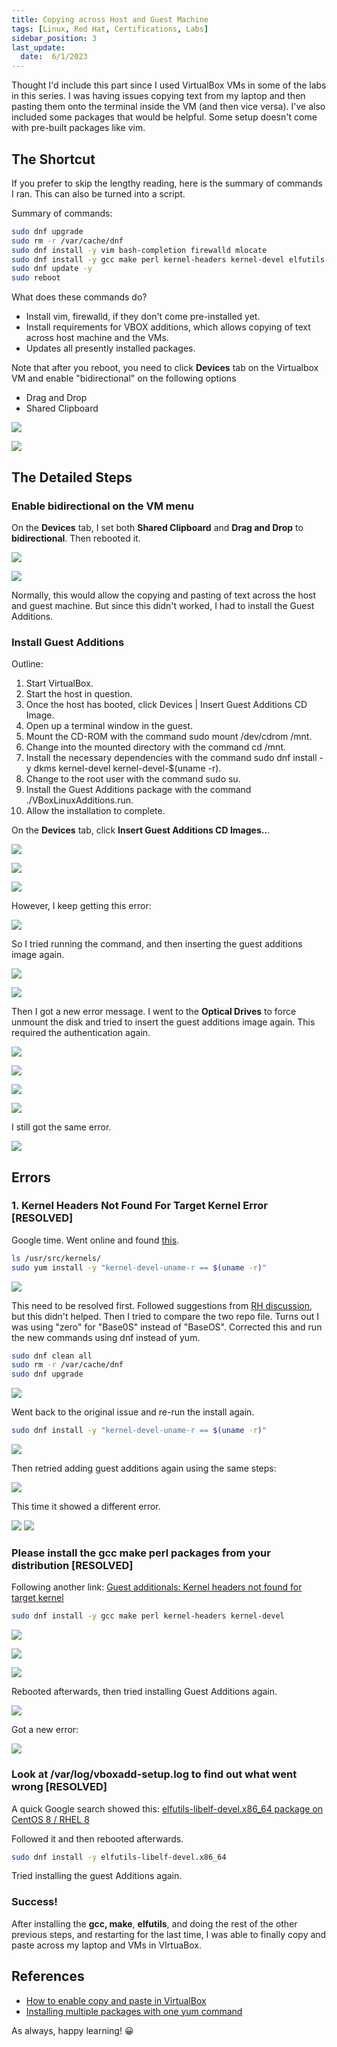 ```yaml
---
title: Copying across Host and Guest Machine
tags: [Linux, Red Hat, Certifications, Labs]
sidebar_position: 3
last_update:
  date:  6/1/2023
---
```



Thought I'd include this part since I used VirtualBox VMs in some of the labs in this series. I was having issues copying text from my laptop and then pasting them onto the terminal inside the VM (and then vice versa). I've also included some packages that would be helpful. Some setup doesn't come with pre-built packages like vim.

## The Shortcut

If you prefer to skip the lengthy reading, here is the summary of commands I ran. This can also be turned into a script. 

Summary of commands:

```bash
sudo dnf upgrade
sudo rm -r /var/cache/dnf
sudo dnf install -y vim bash-completion firewalld mlocate
sudo dnf install -y gcc make perl kernel-headers kernel-devel elfutils-libelf-devel.x86_64
sudo dnf update -y
sudo reboot
```

What does these commands do?

- Install vim, firewalld, if they don't come pre-installed yet.
- Install requirements for VBOX additions, which allows copying of text across host machine and the VMs.
- Updates all presently installed packages.

Note that after you reboot, you need to click **Devices** tab on the Virtualbox VM and enable "bidirectional" on the following options

- Drag and Drop
- Shared Clipboard


<div class="img-center"> 

![](/img/docs/vbox-bidir.png)

</div>


<div class="img-center"> 

![](/img/docs/vbox-bidir-2.png)

</div>


## The Detailed Steps


### Enable bidirectional on the VM menu

On the **Devices** tab, I set both **Shared Clipboard** and **Drag and Drop** to **bidirectional**. Then rebooted it.


<div class="img-center"> 

![](/img/docs/vbox-bidir.png)

</div>


<div class="img-center"> 

![](/img/docs/vbox-bidir-2.png)

</div>

Normally, this would allow the copying and pasting of text across the host and guest machine. But since this didn't worked, I had to install the Guest Additions.

### Install Guest Additions


Outline:

1. Start VirtualBox.
2. Start the host in question.
3. Once the host has booted, click Devices | Insert Guest Additions CD Image.
4. Open up a terminal window in the guest.
5. Mount the CD-ROM with the command sudo mount /dev/cdrom /mnt.
6. Change into the mounted directory with the command cd /mnt.
7. Install the necessary dependencies with the command 
    sudo dnf install -y dkms kernel-devel kernel-devel-$(uname -r).
8. Change to the root user with the command sudo su.
9. Install the Guest Additions package with the command 
    ./VBoxLinuxAdditions.run.
10. Allow the installation to complete.

On the **Devices** tab, click **Insert Guest Additions CD Images..**.


<div class="img-center"> 

![](/img/docs/vbox1.png)

</div>

<div class="img-center"> 

![](/img/docs/vbox2.png)

</div>

<div class="img-center"> 

![](/img/docs/vbox3.png)

</div>

However, I keep getting this error:

<div class="img-center"> 

![](/img/docs/vbox4.png)

</div>

So I tried running the command, and then inserting the guest additions image again.

<div class="img-center"> 

![](/img/docs/vbox5.png)

</div>

<div class="img-center"> 

![](/img/docs/vbox1.png)

</div>

Then I got a new error message. I went to the **Optical Drives** to force unmount the disk and tried to insert the guest additions image again. This required the authentication again.

<div class="img-center"> 

![](/img/docs/vbox6.png)

</div>

<div class="img-center"> 

![](/img/docs/vbox7.png)

</div>

<div class="img-center"> 

![](/img/docs/vbox8.png)

</div>

<div class="img-center"> 

![](/img/docs/vbox1.png)

</div>

I still got the same error.

<div class="img-center"> 

![](/img/docs/vbox9.png)

</div>


## Errors 

### 1. Kernel Headers Not Found For Target Kernel Error [RESOLVED]

Google time. Went online and found [this](https://www.dev2qa.com/how-to-resolve-virtualbox-guest-additions-kernel-headers-not-found-for-target-kernel-error/).

```bash
ls /usr/src/kernels/
sudo yum install -y "kernel-devel-uname-r == $(uname -r)"
```

<div class="img-center"> 

![](/img/docs/sv-error-1.png)

</div>

This need to be resolved first. Followed suggestions from [RH discussion](https://access.redhat.com/discussions/4656371), but this didn't helped.
Then I tried to compare the two repo file. Turns out I was using "zero" for "Base0S" instead of "BaseOS". Corrected this and run the new commands using dnf instead of yum.

```bash
sudo dnf clean all
sudo rm -r /var/cache/dnf
sudo dnf upgrade
```


<div class="img-center"> 

![](/img/docs/sv-error-2.png)

</div>

Went back to the original issue and re-run the install again.

```bash
sudo dnf install -y "kernel-devel-uname-r == $(uname -r)"
```

<div class="img-center"> 

![](/img/docs/sv-kernelerror-1.png)

</div>

Then retried adding guest additions again using the same steps:


<div class="img-center"> 

![](/img/docs/vbox1.png)

</div>

This time it showed a different error.

<div class="img-center"> 

![](/img/docs/vboxadd-1.png)
![](/img/docs/vboxadd-2.png)

</div>

### Please install the gcc make perl packages from your distribution [RESOLVED] 

Following another link: [Guest additionals: Kernel headers not found for target kernel](https://superuser.com/questions/1532590/guest-additionals-kernel-headers-not-found-for-target-kernel)

```bash
sudo dnf install -y gcc make perl kernel-headers kernel-devel
```

<div class="img-center"> 

![](/img/docs/vboxadd-gcc.png)

</div>

<div class="img-center"> 

![](/img/docs/vboxadd-gcc-make.png)

</div>

<div class="img-center"> 

![](/img/docs/vboxadd-gcc-make-2.png)

</div>

Rebooted afterwards, then tried installing Guest Additions again.


<div class="img-center"> 

![](/img/docs/vbox1.png)

</div>


Got a new error:


<div class="img-center"> 

![](/img/docs/vboxadd-new-1.png)

</div>


### Look at /var/log/vboxadd-setup.log to find out what went wrong [RESOLVED]

A quick Google search showed this: [elfutils-libelf-devel.x86_64 package on CentOS 8 / RHEL 8](https://linux-packages.com/centos-8/package/elfutils-libelf-develx86-64)

Followed it and then rebooted afterwards.

```bash
sudo dnf install -y elfutils-libelf-devel.x86_64
```

Tried installing the guest Additions again.


### Success!

After installing the **gcc, make**, **elfutils**, and doing the rest of the other previous steps, and restarting for the last time, I was able to finally copy and paste across my laptop and VMs in VIrtuaBox.


## References

- [How to enable copy and paste in VirtualBox](https://www.techrepublic.com/article/how-to-enable-copy-and-paste-in-virtualbox/)
- [Installing multiple packages with one yum command](https://unix.stackexchange.com/questions/7638/installing-multiple-packages-with-one-yum-command)


As always, happy learning! 😀

